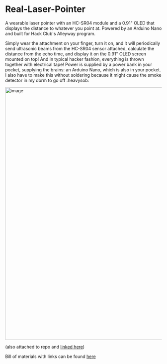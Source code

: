 # Real-Laser-Pointer
A wearable laser pointer with an HC-SR04 module and a 0.91" OLED that displays the distance to whatever you point at. Powered by an Arduino Nano and built for Hack Club's Alleyway program.

Simply wear the attachment on your finger, turn it on, and it will periodically send ultrasonic beams from the HC-SR04 sensor attached, calculate the distance from the echo time, and display it on the 0.91" OLED screen mounted on top! And in typical hacker fashion, everything is thrown together with electrical tape! Power is supplied by a power bank in your pocket, supplying the brains: an Arduino Nano, which is also in your pocket. I also have to make this without soldering because it might cause the smoke detector in my dorm to go off :heavysob: 

<img width="600" height="810" alt="image" src="https://github.com/user-attachments/assets/f226ef88-77c3-4e00-9a97-7263a8a52a05" />

(also attached to repo and [linked here](https://github.com/eddyzow/Real-Laser-Pointer/blob/main/CONCEPT.png))

Bill of materials with links can be found [here](https://docs.google.com/spreadsheets/d/1FmCyamxs7kMOgWB9rQliGo95AneBvheCgFc-AYwulX4/edit?usp=sharing)
